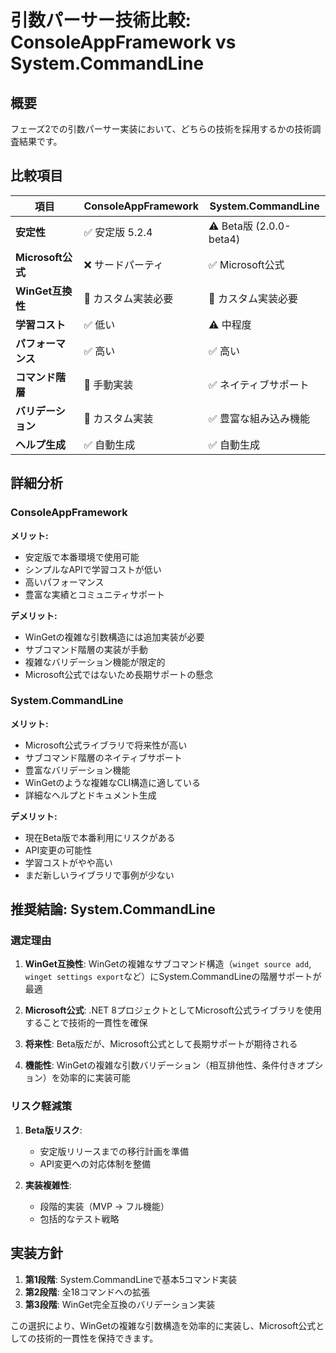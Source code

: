 # 引数パーサー技術比較: ConsoleAppFramework vs System.CommandLine

## 概要

フェーズ2での引数パーサー実装において、どちらの技術を採用するかの技術調査結果です。

## 比較項目

| 項目 | ConsoleAppFramework | System.CommandLine |
|------|---------------------|-------------------|
| **安定性** | ✅ 安定版 5.2.4 | ⚠️ Beta版 (2.0.0-beta4) |
| **Microsoft公式** | ❌ サードパーティ | ✅ Microsoft公式 |
| **WinGet互換性** | 🔧 カスタム実装必要 | 🔧 カスタム実装必要 |
| **学習コスト** | ✅ 低い | ⚠️ 中程度 |
| **パフォーマンス** | ✅ 高い | ✅ 高い |
| **コマンド階層** | 🔧 手動実装 | ✅ ネイティブサポート |
| **バリデーション** | 🔧 カスタム実装 | ✅ 豊富な組み込み機能 |
| **ヘルプ生成** | ✅ 自動生成 | ✅ 自動生成 |

## 詳細分析

### ConsoleAppFramework

**メリット:**
- 安定版で本番環境で使用可能
- シンプルなAPIで学習コストが低い
- 高いパフォーマンス
- 豊富な実績とコミュニティサポート

**デメリット:**
- WinGetの複雑な引数構造には追加実装が必要
- サブコマンド階層の実装が手動
- 複雑なバリデーション機能が限定的
- Microsoft公式ではないため長期サポートの懸念

### System.CommandLine

**メリット:**
- Microsoft公式ライブラリで将来性が高い
- サブコマンド階層のネイティブサポート
- 豊富なバリデーション機能
- WinGetのような複雑なCLI構造に適している
- 詳細なヘルプとドキュメント生成

**デメリット:**
- 現在Beta版で本番利用にリスクがある
- API変更の可能性
- 学習コストがやや高い
- まだ新しいライブラリで事例が少ない

## 推奨結論: System.CommandLine

### 選定理由

1. **WinGet互換性**: WinGetの複雑なサブコマンド構造（`winget source add`, `winget settings export`など）にSystem.CommandLineの階層サポートが最適

2. **Microsoft公式**: .NET 8プロジェクトとしてMicrosoft公式ライブラリを使用することで技術的一貫性を確保

3. **将来性**: Beta版だが、Microsoft公式として長期サポートが期待される

4. **機能性**: WinGetの複雑な引数バリデーション（相互排他性、条件付きオプション）を効率的に実装可能

### リスク軽減策

1. **Beta版リスク**: 
   - 安定版リリースまでの移行計画を準備
   - API変更への対応体制を整備
   
2. **実装複雑性**:
   - 段階的実装（MVP → フル機能）
   - 包括的なテスト戦略

## 実装方針

1. **第1段階**: System.CommandLineで基本5コマンド実装
2. **第2段階**: 全18コマンドへの拡張
3. **第3段階**: WinGet完全互換のバリデーション実装

この選択により、WinGetの複雑な引数構造を効率的に実装し、Microsoft公式としての技術的一貫性を保持できます。
